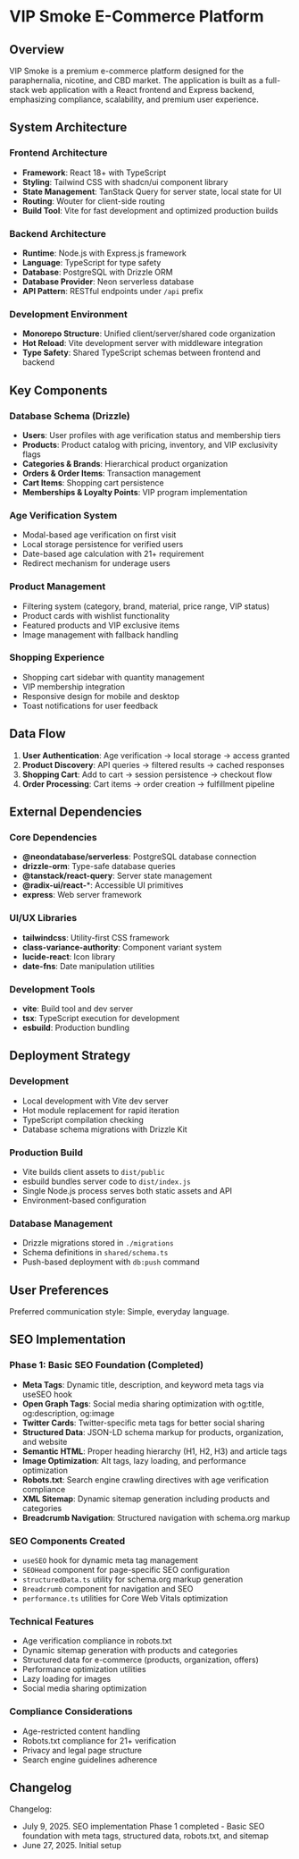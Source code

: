 # VIP Smoke E-Commerce Platform

## Overview

VIP Smoke is a premium e-commerce platform designed for the paraphernalia, nicotine, and CBD market. The application is built as a full-stack web application with a React frontend and Express backend, emphasizing compliance, scalability, and premium user experience.

## System Architecture

### Frontend Architecture
- **Framework**: React 18+ with TypeScript
- **Styling**: Tailwind CSS with shadcn/ui component library
- **State Management**: TanStack Query for server state, local state for UI
- **Routing**: Wouter for client-side routing
- **Build Tool**: Vite for fast development and optimized production builds

### Backend Architecture
- **Runtime**: Node.js with Express.js framework
- **Language**: TypeScript for type safety
- **Database**: PostgreSQL with Drizzle ORM
- **Database Provider**: Neon serverless database
- **API Pattern**: RESTful endpoints under `/api` prefix

### Development Environment
- **Monorepo Structure**: Unified client/server/shared code organization
- **Hot Reload**: Vite development server with middleware integration
- **Type Safety**: Shared TypeScript schemas between frontend and backend

## Key Components

### Database Schema (Drizzle)
- **Users**: User profiles with age verification status and membership tiers
- **Products**: Product catalog with pricing, inventory, and VIP exclusivity flags
- **Categories & Brands**: Hierarchical product organization
- **Orders & Order Items**: Transaction management
- **Cart Items**: Shopping cart persistence
- **Memberships & Loyalty Points**: VIP program implementation

### Age Verification System
- Modal-based age verification on first visit
- Local storage persistence for verified users
- Date-based age calculation with 21+ requirement
- Redirect mechanism for underage users

### Product Management
- Filtering system (category, brand, material, price range, VIP status)
- Product cards with wishlist functionality
- Featured products and VIP exclusive items
- Image management with fallback handling

### Shopping Experience
- Shopping cart sidebar with quantity management
- VIP membership integration
- Responsive design for mobile and desktop
- Toast notifications for user feedback

## Data Flow

1. **User Authentication**: Age verification → local storage → access granted
2. **Product Discovery**: API queries → filtered results → cached responses
3. **Shopping Cart**: Add to cart → session persistence → checkout flow
4. **Order Processing**: Cart items → order creation → fulfillment pipeline

## External Dependencies

### Core Dependencies
- **@neondatabase/serverless**: PostgreSQL database connection
- **drizzle-orm**: Type-safe database queries
- **@tanstack/react-query**: Server state management
- **@radix-ui/react-***: Accessible UI primitives
- **express**: Web server framework

### UI/UX Libraries
- **tailwindcss**: Utility-first CSS framework
- **class-variance-authority**: Component variant system
- **lucide-react**: Icon library
- **date-fns**: Date manipulation utilities

### Development Tools
- **vite**: Build tool and dev server
- **tsx**: TypeScript execution for development
- **esbuild**: Production bundling

## Deployment Strategy

### Development
- Local development with Vite dev server
- Hot module replacement for rapid iteration
- TypeScript compilation checking
- Database schema migrations with Drizzle Kit

### Production Build
- Vite builds client assets to `dist/public`
- esbuild bundles server code to `dist/index.js`
- Single Node.js process serves both static assets and API
- Environment-based configuration

### Database Management
- Drizzle migrations stored in `./migrations`
- Schema definitions in `shared/schema.ts`
- Push-based deployment with `db:push` command

## User Preferences

Preferred communication style: Simple, everyday language.

## SEO Implementation

### Phase 1: Basic SEO Foundation (Completed)
- **Meta Tags**: Dynamic title, description, and keyword meta tags via useSEO hook
- **Open Graph Tags**: Social media sharing optimization with og:title, og:description, og:image
- **Twitter Cards**: Twitter-specific meta tags for better social sharing
- **Structured Data**: JSON-LD schema markup for products, organization, and website
- **Semantic HTML**: Proper heading hierarchy (H1, H2, H3) and article tags
- **Image Optimization**: Alt tags, lazy loading, and performance optimization
- **Robots.txt**: Search engine crawling directives with age verification compliance
- **XML Sitemap**: Dynamic sitemap generation including products and categories
- **Breadcrumb Navigation**: Structured navigation with schema.org markup

### SEO Components Created
- `useSEO` hook for dynamic meta tag management
- `SEOHead` component for page-specific SEO configuration
- `structuredData.ts` utility for schema.org markup generation
- `Breadcrumb` component for navigation and SEO
- `performance.ts` utilities for Core Web Vitals optimization

### Technical Features
- Age verification compliance in robots.txt
- Dynamic sitemap generation with products and categories
- Structured data for e-commerce (products, organization, offers)
- Performance optimization utilities
- Lazy loading for images
- Social media sharing optimization

### Compliance Considerations
- Age-restricted content handling
- Robots.txt compliance for 21+ verification
- Privacy and legal page structure
- Search engine guidelines adherence

## Changelog

Changelog:
- July 9, 2025. SEO implementation Phase 1 completed - Basic SEO foundation with meta tags, structured data, robots.txt, and sitemap
- June 27, 2025. Initial setup
